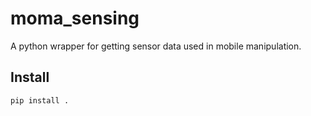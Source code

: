 # moma_sensing

A python wrapper for getting sensor data used in mobile manipulation.

## Install

```bash
pip install .
```
